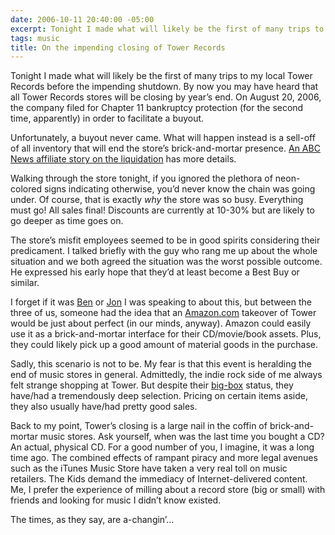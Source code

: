 ```yaml
---
date: 2006-10-11 20:40:00 -05:00
excerpt: Tonight I made what will likely be the first of many trips to my local Tower Records before the impending shutdown.
tags: music
title: On the impending closing of Tower Records
---
```


Tonight I made what will likely be the first of many trips to my local Tower Records before the impending shutdown. By now you may have heard that all Tower Records stores will be closing by year’s end. On August 20, 2006, the company filed for Chapter 11 bankruptcy protection (for the second time, apparently) in order to facilitate a buyout.

Unfortunately, a buyout never came. What will happen instead is a sell-off of all inventory that will end the store’s brick-and-mortar presence. [An ABC News affiliate story on the liquidation](http://abclocal.go.com/wpvi/story?section=local&id=4646353) has more details.

Walking through the store tonight, if you ignored the plethora of neon-colored signs indicating otherwise, you’d never know the chain was going under. Of course, that is exactly _why_ the store was so busy. Everything must go! All sales final! Discounts are currently at 10-30% but are likely to go deeper as time goes on.

The store’s misfit employees seemed to be in good spirits considering their predicament. I talked briefly with the guy who rang me up about the whole situation and we both agreed the situation was the worst possible outcome. He expressed his early hope that they’d at least become a Best Buy or similar.

I forget if it was [Ben](http://flickr.com/photos/crazysax9/) or [Jon](http://flickr.com/photos/jxnholt/) I was speaking to about this, but between the three of us, someone had the idea that an [Amazon.com](http://www.amazon.com/) takeover of Tower would be just about perfect (in our minds, anyway). Amazon could easily use it as a brick-and-mortar interface for their CD/movie/book assets. Plus, they could likely pick up a good amount of material goods in the purchase.

Sadly, this scenario is not to be. My fear is that this event is heralding the end of music stores in general. Admittedly, the indie rock side of me always felt strange shopping at Tower. But despite their [big-box](http://en.wikipedia.org/wiki/Big_box) status, they have/had a tremendously deep selection. Pricing on certain items aside, they also usually have/had pretty good sales.

Back to my point, Tower’s closing is a large nail in the coffin of brick-and-mortar music stores. Ask yourself, when was the last time you bought a CD? An actual, physical CD. For a good number of you, I imagine, it was a long time ago. The combined effects of rampant piracy and more legal avenues such as the iTunes Music Store have taken a very real toll on music retailers. The Kids demand the immediacy of Internet-delivered content. Me, I prefer the experience of milling about a record store (big or small) with friends and looking for music I didn’t know existed.

The times, as they say, are a-changin’…